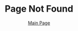 <!DOCTYPE html>
<html>
	<head>
		<meta charset='utf-8'>
    <meta http-equiv="X-UA-Compatible" content="IE=edge">
    <meta name="viewport" content="width=device-width, initial-scale=1">
    <link rel="stylesheet" href="https://maghil.github.io/assets/css/custom.css?v=1b6eee0339a375662191c0dbae7d475ed993bcc6">
  </head>
  <body>
    <div text align= "center">
       <h1>Page Not Found</h1>
       <a  href="https://maghil.github.io/" >Main Page</a>
    </div>
  </body>
</html>

